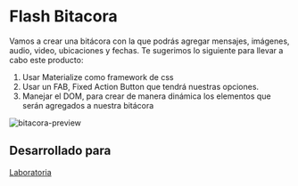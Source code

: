 # Flash Bitacora
Vamos a crear una bitácora con la que podrás agregar mensajes, imágenes, audio, video, ubicaciones y fechas. Te sugerimos lo siguiente para llevar a cabo este producto:

1. Usar Materialize como framework de css
2. Usar un FAB, Fixed Action Button que tendrá nuestras opciones.
3. Manejar el DOM, para crear de manera dinámica los elementos que serán agregados a nuestra bitácora

![bitacora-preview](public/assets/images/cardify-demo.png)

## Desarrollado para 
[Laboratoria](http://laboratoria.la)